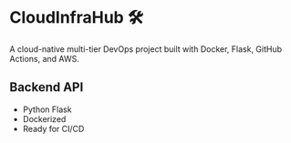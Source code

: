 # CloudInfraHub 🛠️

A cloud-native multi-tier DevOps project built with Docker, Flask, GitHub Actions, and AWS.

## Backend API

- Python Flask
- Dockerized
- Ready for CI/CD
